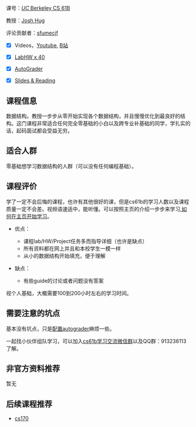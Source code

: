 课号：[*UC* Berkeley CS 61B](https://sp18.datastructur.es/)

教授：[Josh Hug]() 

评论贡献者：[sfumecjf](https://github.com/SFUMECJF)

- [X] Videos，[Youtube](https://joshhug.gitbooks.io/hug61b/content/chap1/chap11.html), [B站](https://www.bilibili.com/video/BV1SW411P7hX?from=search&seid=15304785161712085954)

- [X] [LabHW x 40](https://sp18.datastructur.es/)
- [X] [AutoGrader](https://gradescope.com/) 

- [X] [Slides & Reading](https://docs.google.com/presentation/d/12Fp-hjYhdFL7EcVqpNGpFb2BdCL2gr1SFOS5E6pyohg/edit#slide=id.g3ad1dc4a7_00)

## 课程信息

数据结构。教授一步步从零开始实现各个数据结构，并且慢慢优化到最良好的结构。这门课程非常适合任何完全零基础的小白以及跨专业补基础的同学，学扎实的话，起码面试都会受益无穷。

## 适合人群

零基础想学习数据结构的人群（可以没有任何编程基础）。

## 课程评价

学了一定不会后悔的课程，也许有其他很好的课，但是cs61b的学习人数以及课程质量一定不会差。视频语速适中，能听懂。可以按照主页的介绍一步步来学习,[如何在主页开始学习](https://github.com/SFUMECJF/cs61b-study-guide/blob/main/1-autograder%E9%85%8D%E7%BD%AE.md)。

- 优点：
  - 课程lab/HW/Project任务多而指导详细（也许是缺点）
  - 所有资料都在网上并且和本校学生一模一样
  - 从小的数据结构开始填充，便于理解

- 缺点：
  - 有些guide的讨论或者问题没有答案

视个人基础，大概需要100到200小时左右的学习时间。

## 需要注意的坑点

基本没有坑点，只是[配置autograder](https://github.com/SFUMECJF/cs61b-study-guide/blob/main/1-autograder%E9%85%8D%E7%BD%AE.md)麻烦一些。

一起找小伙伴组队学习，可以加入[cs61b学习交流微信群](https://mp.weixin.qq.com/s/oZDGkY34wLGW5KxCGYcWgA)以及QQ群：913236113了解。

## 非官方资料推荐

暂无

## 后续课程推荐

- [cs170](https://cs170.org/) 
